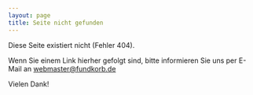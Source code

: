 ```yaml
---
layout: page
title: Seite nicht gefunden
---
```


Diese Seite existiert nicht (Fehler 404).

Wenn Sie einem Link hierher gefolgt sind, bitte informieren Sie uns per E-Mail an webmaster@fundkorb.de

Vielen Dank!
